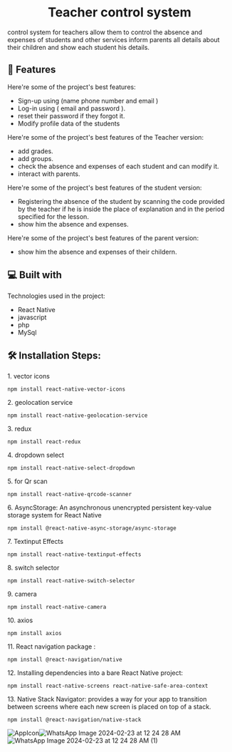 <h1 align="center" id="title">Teacher control system</h1>

<p id="description">control system for teachers allow them to control the absence and expenses of students and other services inform parents all details about their children and show each student his details.</p>

  
  
<h2>🧐 Features</h2>

Here're some of the project's best features:

*   Sign-up using (name phone number and email )
*   Log-in using ( email and password ).
*   reset their password if they forgot it.
*   Modify profile data of the students

Here're some of the project's best features of the Teacher version:

* add grades.
* add groups.
* check the absence and expenses of each student and can modify it.
* interact with parents.
 
Here're some of the project's best features of the student version:

*   Registering the absence of the student by scanning the code provided by the teacher if he is inside the place of explanation and in the period specified for the lesson.
*   show him the absence and expenses.

Here're some of the project's best features of the parent version:

*   show him the absence and expenses of their childern.

 
  
<h2>💻 Built with</h2>

Technologies used in the project:

*   React Native
*   javascript
*   php
*   MySql


<h2>🛠️ Installation Steps:</h2>

<p>1. vector icons</p>

```
npm install react-native-vector-icons
```

<p>2. geolocation service</p>

```
npm install react-native-geolocation-service
```

<p>3. redux</p>

```
npm install react-redux
```

<p>4. dropdown select</p>

```
npm install react-native-select-dropdown
```

<p>5. for Qr scan</p>

```
npm install react-native-qrcode-scanner
```

<p>6. AsyncStorage: An asynchronous unencrypted persistent key-value storage system for React Native</p>

```
npm install @react-native-async-storage/async-storage
```

<p>7. Textinput Effects</p>

```
npm install react-native-textinput-effects
```

<p>8. switch selector</p>

```
npm install react-native-switch-selector
```

<p>9. camera</p>

```
npm install react-native-camera
```

<p>10. axios</p>

```
npm install axios
```

<p>11. React navigation package :</p>

```
npm install @react-navigation/native
```

<p>12. Installing dependencies into a bare React Native project:</p>

```
npm install react-native-screens react-native-safe-area-context
```

<p>13. Native Stack Navigator: provides a way for your app to transition between screens where each new screen is placed on top of a stack.</p>

```
npm install @react-navigation/native-stack
```

 ![AppIcon](https://github.com/chanceAhmedRagabsystem/Teacher-Control-System/assets/73564867/61ce89e7-3876-42aa-956f-b18323273f07)![WhatsApp Image 2024-02-23 at 12 24 28 AM](https://github.com/chanceAhmedRagabsystem/Teacher-Control-System/assets/73564867/46493238-5b67-4b9b-a611-f037b4fa520e)
![WhatsApp Image 2024-02-23 at 12 24 28 AM (1)](https://github.com/chanceAhmedRagabsystem/Teacher-Control-System/assets/73564867/4e09e85c-ef90-48b0-b145-6101fb582fdf)


